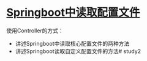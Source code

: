 # [Springboot中读取配置文件](http://www.zslin.com/web/article/detail/12)

使用Controller的方式：

+ 讲述Springboot中读取核心配置文件的两种方法
+ 讲述Springboot读取自定义配置文件的方法# study2
